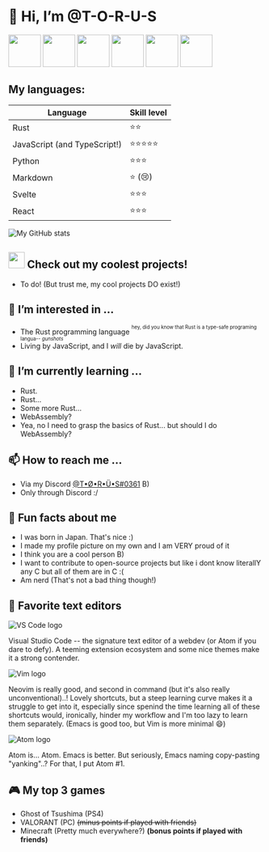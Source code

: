 # 🍩 Hi, I’m @T-O-R-U-S
<img src="https://simpleicons.org/icons/python.svg" height="64"></img>
<img src="https://simpleicons.org/icons/manjaro.svg" height="64"></img>
<img src="https://simpleicons.org/icons/javascript.svg" height="64"></img>
<img src="https://simpleicons.org/icons/markdown.svg" height="64"></img>
<img src="https://simpleicons.org/icons/rust.svg" height="64"></img>
<img src="https://simpleicons.org/icons/node-dot-js.svg" height="64"></img>
## My languages:
| Language | Skill level |
|----------|-------------|
| Rust | ⭐⭐ |
| JavaScript (and TypeScript!) | ⭐⭐⭐⭐⭐ |
| Python | ⭐⭐⭐ |
| Markdown | ⭐ (:cry:) |
| Svelte | :star::star::star: |
| React | :star::star::star: |

![My GitHub stats](https://github-readme-stats.vercel.app/api?username=T-O-R-U-S)

## <img src="https://raw.githubusercontent.com/FortAwesome/Font-Awesome/master/svgs/brands/github.svg" height="32"/> Check out my coolest projects! 
- To do! (But trust me, my cool projects DO exist!)
## 👀 I’m interested in ...
- The Rust programming language <sup><sup>hey, did you know that Rust is a type-safe programing langua-- *gunshots*</sup></sup>
- Living by JavaScript, and I *will* die by JavaScript.
## 🌱 I’m currently learning ...
- Rust.
- Rust...
- Some more Rust...
- WebAssembly?
- Yea, no I need to grasp the basics of Rust... but should I do WebAssembly?
## 📫 How to reach me ...
- Via my Discord [@T•Ø•R•Ü•S#0361](https://discord.com/channels/@me/222491346856968192) B)
- Only through Discord :/
## 🍩 Fun facts about me
- I was born in Japan. That's nice :)
- I made my profile picture on my own and I am VERY proud of it
- I think you are a cool person B)
- I want to contribute to open-source projects but like i dont know literallY any C but all of them are in C :(
- Am nerd (That's not a bad thing though!)
## 📝 Favorite text editors
![VS Code logo](https://www.iconfinder.com/icons/1378056/download/png/32) 

Visual Studio Code -- the signature text editor of a webdev (or Atom if you dare to defy). A teeming extension ecosystem and some nice themes make it a strong contender.

![Vim logo](https://www.iconfinder.com/icons/4691236/download/png/32) 

Neovim is really good, and second in command (but it's also really unconventional)..! Lovely shortcuts, but a steep learning curve makes it a struggle to get into it, especially since spenind the time learning all of these shortcuts would, ironically, hinder my workflow and I'm too lazy to learn them separately. (Emacs is good too, but Vim is more minimal 😄)

![Atom logo](https://www.iconfinder.com/icons/4691249/download/png/32) 

Atom is... Atom. Emacs is better. But seriously, Emacs naming copy-pasting "yanking"..? For that, I put Atom #1.
## 🎮 My top 3 games
- Ghost of Tsushima (PS4)
- VALORANT (PC) ~~(minus points if played with friends)~~
- Minecraft (Pretty much everywhere?) **(bonus points if played with friends)**
<!---
T-O-R-U-S/T-O-R-U-S is a ✨ special ✨ repository because its `README.md` (this file) appears on your GitHub profile.
You can click the Preview link to take a look at your changes.
--->
